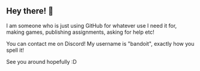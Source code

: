 ## Hey there! 👋

I am someone who is just using GitHub for whatever use I need it for, making games, publishing assignments, asking for help etc!

You can contact me on Discord! My username is "bandoit", exactly how you spell it!

See you around hopefully :D
